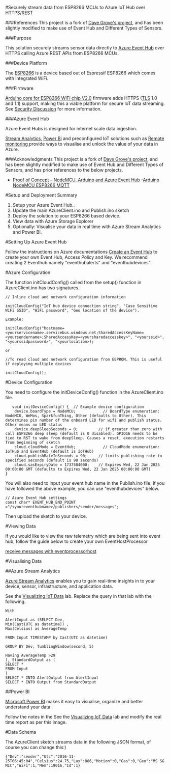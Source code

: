 #Securely stream data from ESP8266 MCUs to Azure IoT Hub over HTTPS/REST

###References
This project is a fork of [Dave Grove's project](https://github.com/gloveboxes/Arduino-ESP8266-Secure-Azure-IoT-Hub-Client), and has been slightly modified to make use of Event Hub and Different Types of Sensors.

###Purpose

This solution securely streams sensor data directly to 
[Azure Event Hub](https://azure.microsoft.com/en-us/services/event-hubs/) over HTTPS calling Azure REST APIs from ESP8266 MCUs.


###Device Platform


The [ESP8266](https://en.wikipedia.org/wiki/ESP8266) is a device based out of Espressif ESP8266 which comes with integrated WiFi. 



###Firmware

[Arduino core for ESP8266 WiFi chip V2.0](https://github.com/esp8266/Arduino) firmware adds HTTPS ([TLS](http://axtls.sourceforge.net/) 1.0 and 1.1) support, making this a viable platform for secure IoT data streaming. See [Security Discussion](https://github.com/esp8266/Arduino/issues/43) for more information.




###Azure Event Hub

Azure Event Hubs is designed for internet scale data ingestion. 

[Stream Analytics](https://azure.microsoft.com/en-us/services/stream-analytics/), 
[Power Bi](https://powerbi.microsoft.com/en-us/) and preconfigured IoT solutions such as 
[Remote monitoring ](https://azure.microsoft.com/en-us/documentation/articles/iot-suite-remote-monitoring-sample-walkthrough) provide ways to visualise and unlock the value of your data in Azure.


###Acknowledgments
This project is a fork of [Dave Grove's project](https://github.com/gloveboxes/Arduino-ESP8266-Secure-Azure-IoT-Hub-Client), and has been slightly modified to make use of Event Hub and Different Types of Sensors, and has prior references to the below projects.
- [Proof of Concept – NodeMCU, Arduino and Azure Event Hub](https://microsoft.hackster.io/en-US/stepanb/proof-of-concept-nodemcu-arduino-and-azure-event-hub-a33043)
-[Arduino NodeMCU ESP8266 MQTT](https://github.com/gloveboxes/Arduino-NodeMCU-ESP82886-Mqtt-Client)



#Setup and Deployment Summary

1. Setup your Azure Event Hub..
2. Update the main AzureClient.ino and Publish.ino sketch
3. Deploy the solution to your ESP8266 based device.
4. View data with Azure Storage Explorer
5. Optionally: Visualise your data in real time with Azure Stream Analytics and Power BI.


#Setting Up Azure Event Hub

Follow the instructions on Azure documentations [Create an Event Hub](https://docs.microsoft.com/en-us/azure/event-hubs/event-hubs-csharp-ephcs-getstarted#create-an-event-hub) to create your own Event Hub, Access Policy and Key. We recommend creating 2 Eventhub namely "eventhubalerts" and "eventhubdevices".


#Azure Configuration


The function initCloudConfig() called from the setup() function in AzureClient.ino has two signatures. 


  
    // Inline cloud and network configuration information
    
    initCloudConfig("IoT hub device connection string", "Case Sensitive WiFi SSID", "WiFi password", "Geo location of the device"). 
   
    Example:
    
    initCloudConfig("hostname=<yourservicename>.servicebus.windows.net;SharedAccessKeyName=<yoursendername>;SharedAccessKey=<yoursharedaccesskey>", "<yourssid>", "<yourssidpassword>", "<yourlocation>);
    
    or 
    
    //To read cloud and network configuration from EEPROM. This is useful if deploying multiple devices
    
    initCloudConfig(); 
    



#Device Configuration 

You need to configure the initDeviceConfig() function in the AzureClient.ino file.


       void initDeviceConfig() {  // Example device configuration
        device.boardType = NodeMCU;            // BoardType enumeration: NodeMCU, WeMos, SparkfunThing, Other (defaults to Other). This determines pin number of the onboard LED for wifi and publish status. Other means no LED status 
        device.deepSleepSeconds = 0;         // if greater than zero with call ESP8266 deep sleep (default is 0 disabled). GPIO16 needs to be tied to RST to wake from deepSleep. Causes a reset, execution restarts from beginning of sketch
        cloud.cloudMode = EventHub;            // CloudMode enumeration: IoTHub and EventHub (default is IoTHub)
        cloud.publishRateInSeconds = 90;     // limits publishing rate to specified seconds (default is 90 seconds)
        cloud.sasExpiryDate = 1737504000;    // Expires Wed, 22 Jan 2025 00:00:00 GMT (defaults to Expires Wed, 22 Jan 2025 00:00:00 GMT)
    }   

You will also need to input your event hub name in the Publish.ino file. If you have followed the above example, you can use "eventhubdevices" below.
    
    // Azure Event Hub settings
    const char* EVENT_HUB_END_POINT ="/<youreventhubname>/publishers/sender/messages";
    
   
Then upload the sketch to your device.

#Viewing Data

If you would like to view the raw telemetry which are being sent into event hub, follow the guide below to create your own EventHostProcessor

[receive messages with eventprocessorhost](https://docs.microsoft.com/en-us/azure/event-hubs/event-hubs-csharp-ephcs-getstarted#receive-messages-with-eventprocessorhost)


#Visualising Data

##Azure Stream Analytics

[Azure Stream Analytics](https://azure.microsoft.com/en-us/services/stream-analytics/) enables you to gain 
real-time insights in to your device, sensor, infrastructure, and application data.

See the [Visualizing IoT Data](http://thinglabs.io/workshop/cs/nightlight/visualize-iot-with-powerbi/) lab.  Replace the query in that lab with the following.

    With 

    AlertInput as (SELECT Dev, 
    Min(Cast(UTC as datetime)) ,  
    Max(Celsius) as AverageTemp

    FROM Input TIMESTAMP by Cast(UTC as datetime)

    GROUP BY Dev, TumblingWindow(second, 5)

    Having AverageTemp >29
    ), StandardOutput as (
    SELECT *
    FROM Input
    )
    SELECT * INTO AlertOutput from AlertInput
    SELECT * INTO Output from StandardOutput
    
##Power BI

[Microsoft Power BI](https://powerbi.microsoft.com) makes it easy to visualise, organize and better understand your data.

Follow the notes in the See the [Visualizing IoT Data](http://thinglabs.io/workshop/cs/nightlight/visualize-iot-with-powerbi/) lab and modify the real time report as per this image.



#Data Schema

The AzureClient sketch streams data in the following JSON format, of course you can change this:)


    {"Dev":"sender","Utc":"2016-11-25T06:45:04","Celsius":24.75,"Lux":886,"Motion":0,"Gas":0,"Geo":"MS SG MIC","WiFi":1,"Mem":19016,"Id":1}

 

